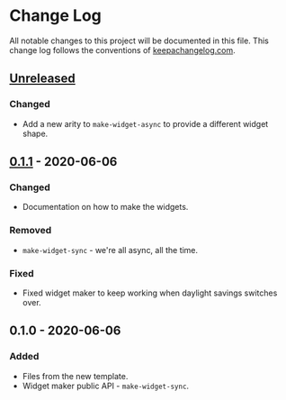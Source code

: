 # Change Log
All notable changes to this project will be documented in this file. This change log follows the conventions of [keepachangelog.com](http://keepachangelog.com/).

## [Unreleased]
### Changed
- Add a new arity to `make-widget-async` to provide a different widget shape.

## [0.1.1] - 2020-06-06
### Changed
- Documentation on how to make the widgets.

### Removed
- `make-widget-sync` - we're all async, all the time.

### Fixed
- Fixed widget maker to keep working when daylight savings switches over.

## 0.1.0 - 2020-06-06
### Added
- Files from the new template.
- Widget maker public API - `make-widget-sync`.

[Unreleased]: https://github.com/your-name/advent2019/compare/0.1.1...HEAD
[0.1.1]: https://github.com/your-name/advent2019/compare/0.1.0...0.1.1
